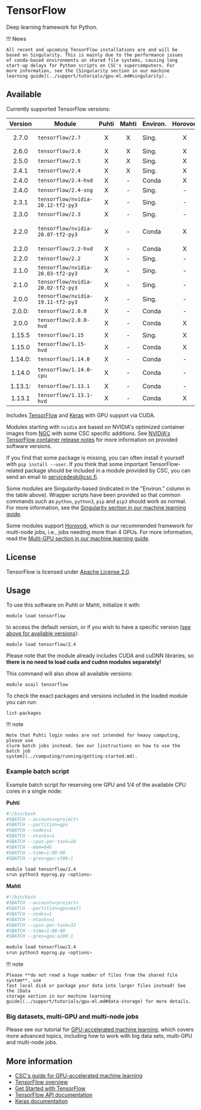 # TensorFlow

Deep learning framework for Python.

!!! News

    All recent and upcoming TensorFlow installations are and will be
    based on Singularity. This is mainly due to the performance issues
    of conda-based environments on shared file systems, causing long
    start-up delays for Python scripts on CSC's supercomputers. For
    more information, see the [Singularity section in our machine
    learning guide](../support/tutorials/gpu-ml.md#singularity).

## Available

Currently supported TensorFlow versions:

| Version | Module                            | Puhti | Mahti | Environ. | Horovod | Notes                        |
|:-------:|-----------------------------------|:-----:|:-----:|----------|:-------:|------------------------------|
| 2.7.0   | `tensorflow/2.7`                  | X     | X     | Sing.    | X       | default version              |
| 2.6.0   | `tensorflow/2.6`                  | X     | X     | Sing.    | X       |                              |
| 2.5.0   | `tensorflow/2.5`                  | X     | X     | Sing.    | X       |                              |
| 2.4.1   | `tensorflow/2.4`                  | X     | X     | Sing.    | X       |                              |
| 2.4.0   | `tensorflow/2.4-hvd`              | X     | -     | Conda    | X       |                              |
| 2.4.0   | `tensorflow/2.4-sng`              | X     | -     | Sing.    | -       |                              |
| 2.3.1   | `tensorflow/nvidia-20.12-tf2-py3` | X     | -     | Sing.    | -       |                              |
| 2.3.0   | `tensorflow/2.3`                  | X     | -     | Sing.    | -       |                              |
| 2.2.0   | `tensorflow/nvidia-20.07-tf2-py3` | X     | -     | Conda    | X       | experimental Horovod support |
| 2.2.0   | `tensorflow/2.2-hvd`              | X     | -     | Conda    | X       |                              |
| 2.2.0   | `tensorflow/2.2`                  | X     | -     | Sing.    | -       |                              |
| 2.1.0   | `tensorflow/nvidia-20.03-tf2-py3` | X     | -     | Sing.    | -       |                              |
| 2.1.0   | `tensorflow/nvidia-20.02-tf2-py3` | X     | -     | Sing.    | -       |                              |
| 2.0.0   | `tensorflow/nvidia-19.11-tf2-py3` | X     | -     | Sing.    | -       |                              |
| 2.0.0:  | `tensorflow/2.0.0`                | X     | -     | Conda    | -       |                              |
| 2.0.0   | `tensorflow/2.0.0-hvd`            | X     | -     | Conda    | X       |                              |
| 1.15.5  | `tensorflow/1.15`                 | X     | -     | Sing.    | X       |                              |
| 1.15.0  | `tensorflow/1.15-hvd`             | X     | -     | Conda    | X       |                              |
| 1.14.0: | `tensorflow/1.14.0`               | X     | -     | Conda    | -       |                              |
| 1.14.0  | `tensorflow/1.14.0-cpu`           | X     | -     | Conda    | -       | Optimized for CPU            |
| 1.13.1: | `tensorflow/1.13.1`               | X     | -     | Conda    | -       |                              |
| 1.13.1  | `tensorflow/1.13.1-hvd`           | X     | -     | Conda    | X       |                              |

Includes [TensorFlow](https://www.tensorflow.org/) and
[Keras](https://keras.io/) with GPU support via CUDA.

Modules starting with `nvidia` are based on NVIDIA's optimized container images
from [NGC](https://ngc.nvidia.com/catalog/containers/nvidia:tensorflow) with
some CSC specific additions. See [NVIDIA's TensorFlow container release
notes](https://docs.nvidia.com/deeplearning/frameworks/tensorflow-release-notes/index.html)
for more information on provided software versions.

If you find that some package is missing, you can often install it yourself with
`pip install --user`. If you think that some important TensorFlow-related
package should be included in a module provided by CSC, you can send an email to
[servicedesk@csc.fi](mailto:servicedesk@csc.fi).

Some modules are Singularity-based (indicated in the "Environ." column in the
table above). Wrapper scripts have been provided so that common commands such as
`python`, `python3`, `pip` and `pip3` should work as normal. For more
information, see the [Singularity section in our machine learning
guide](../support/tutorials/gpu-ml.md#singularity).

Some modules support [Horovod](https://horovod.ai/), which is our recommended
framework for multi-node jobs, i.e., jobs needing more than 4 GPUs. For more
information, read the [Multi-GPU section in our machine learning
guide](../support/tutorials/gpu-ml.md#multi-gpu-and-multi-node-jobs).


## License

TensorFlow is licensed under [Apache License
2.0](https://github.com/tensorflow/tensorflow/blob/master/LICENSE).

## Usage

To use this software on Puhti or Mahti, initialize it with:

```text
module load tensorflow
```

to access the default version, or if you wish to have a specific version ([see
above for available versions](#available)):

```text
module load tensorflow/2.4
```

Please note that the module already includes CUDA and cuDNN libraries, so
**there is no need to load cuda and cudnn modules separately!**

This command will also show all available versions:

```text
module avail tensorflow
```

To check the exact packages and versions included in the loaded module you can
run:

```text
list-packages
```

!!! note 

    Note that Puhti login nodes are not intended for heavy computing, please use
    slurm batch jobs instead. See our [instructions on how to use the batch job
    system](../computing/running/getting-started.md).

### Example batch script

Example batch script for reserving one GPU and 1/4 of the available CPU cores in
a single node:

**Puhti**

```bash
#!/bin/bash
#SBATCH --account=<project>
#SBATCH --partition=gpu
#SBATCH --nodes=1
#SBATCH --ntasks=1
#SBATCH --cpus-per-task=10
#SBATCH --mem=64G
#SBATCH --time=1:00:00
#SBATCH --gres=gpu:v100:1

module load tensorflow/2.4
srun python3 myprog.py <options>
```

**Mahti**

```bash
#!/bin/bash
#SBATCH --account=<project>
#SBATCH --partition=gpusmall
#SBATCH --nodes=1
#SBATCH --ntasks=1
#SBATCH --cpus-per-task=32
#SBATCH --time=1:00:00
#SBATCH --gres=gpu:a100:1

module load tensorflow/2.4
srun python3 myprog.py <options>
```


!!! note

    Please **do not read a huge number of files from the shared file system**, use
    fast local disk or package your data into larger files instead! See the [Data
    storage section in our machine learning
    guide](../support/tutorials/gpu-ml.md#data-storage) for more details.

### Big datasets, multi-GPU and multi-node jobs

Please see our tutorial for [GPU-accelerated machine
learning](../support/tutorials/gpu-ml.md), which covers more advanced topics,
including how to work with big data sets, multi-GPU and multi-node jobs.


## More information

- [CSC's guide for GPU-accelerated machine learning](../support/tutorials/gpu-ml.md)
- [TensorFlow overview](https://www.tensorflow.org/overview/)
- [Get Started with TensorFlow](https://www.tensorflow.org/tutorials)
- [TensorFlow API documentation](https://www.tensorflow.org/api_docs/python/tf)
- [Keras documentation](https://keras.io/)

